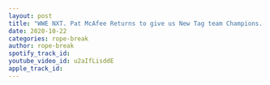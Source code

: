 ```yaml
---
layout: post
title: "WWE NXT. Pat McAfee Returns to give us New Tag team Champions. Go home for Halloween Havoc"
date: 2020-10-22
categories: rope-break
author: rope-break
spotify_track_id: 
youtube_video_id: u2aIfLisddE
apple_track_id: 
---
```

